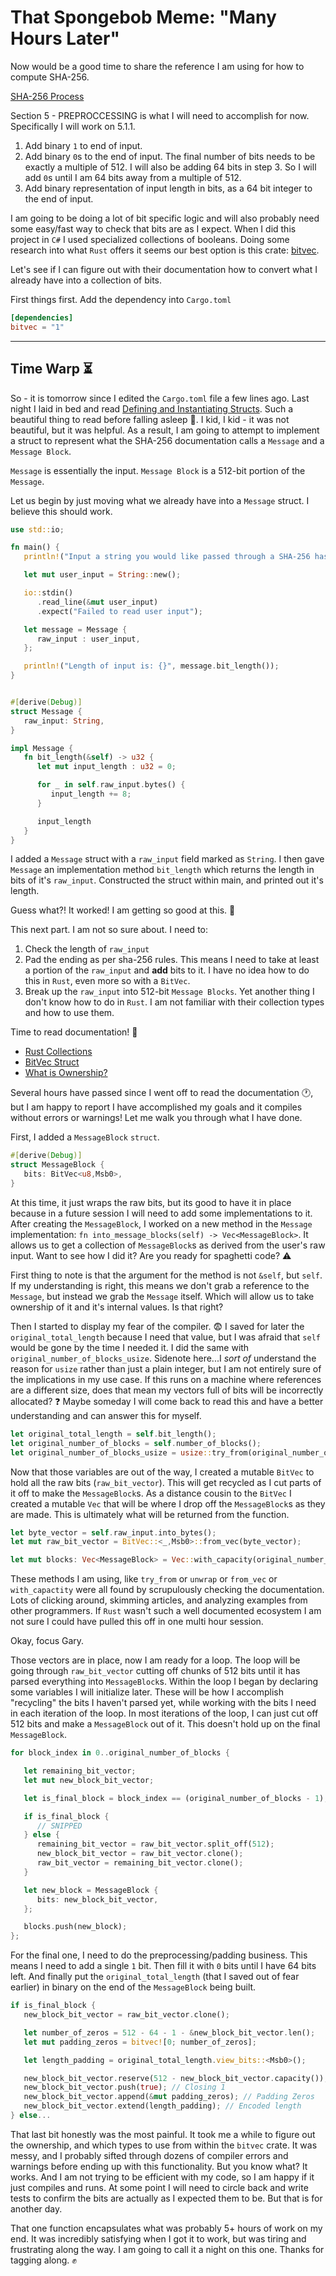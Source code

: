 # That Spongebob Meme: "Many Hours Later"

Now would be a good time to share the reference I am using for how to compute SHA-256.

[SHA-256 Process](https://csrc.nist.gov/csrc/media/publications/fips/180/4/final/documents/fips180-4-draft-aug2014.pdf)

Section 5 - PREPROCCESSING is what I will need to accomplish for now. Specifically I will work on 5.1.1.

1. Add binary `1` to end of input.
2. Add binary `0`s to the end of input. The final number of bits needs to be exactly a multiple of 512. I will also be adding 64 bits in step 3. So I will add `0`s until I am 64 bits away from a multiple of 512.
3. Add binary representation of input length in bits, as a 64 bit integer to the end of input.

I am going to be doing a lot of bit specific logic and will also probably need some easy/fast way to check that bits are as I expect. When I did this project in `C#` I used specialized collections of booleans. Doing some research into what `Rust` offers it seems our best option is this crate: [bitvec](https://docs.rs/bitvec/latest/bitvec/).

Let's see if I can figure out with their documentation how to convert what I already have into a collection of bits.

First things first. Add the dependency into `Cargo.toml`

```toml
[dependencies]
bitvec = "1"
```

***

## Time Warp :hourglass_flowing_sand:

So - it is tomorrow since I edited the `Cargo.toml` file a few lines ago. Last night I laid in bed and read [Defining and Instantiating Structs](https://doc.rust-lang.org/book/ch05-01-defining-structs.html). Such a beautiful thing to read before falling asleep :rose:. I kid, I kid - it was not beautiful, but it was helpful. As a result, I am going to attempt to implement a struct to represent what the SHA-256 documentation calls a `Message` and a `Message Block`.

`Message` is essentially the input. `Message Block` is a 512-bit portion of the `Message`.

Let us begin by just moving what we already have into a `Message` struct. I believe this should work.

```Rust
use std::io;

fn main() {
   println!("Input a string you would like passed through a SHA-256 hashing algorithm.");

   let mut user_input = String::new();

   io::stdin()
      .read_line(&mut user_input)
      .expect("Failed to read user input");

   let message = Message {
      raw_input : user_input,
   };

   println!("Length of input is: {}", message.bit_length());
}


#[derive(Debug)]
struct Message {
   raw_input: String,
}

impl Message {
   fn bit_length(&self) -> u32 {
      let mut input_length : u32 = 0;

      for _ in self.raw_input.bytes() {
         input_length += 8;
      }

      input_length
   }
}
```

I added a `Message` struct with a `raw_input` field marked as `String`. I then gave `Message` an implementation method `bit_length` which returns the length in bits of it's `raw_input`. Constructed the struct within main, and printed out it's length.

Guess what?! It worked! I am getting so good at this. :star_struck:

This next part. I am not so sure about. I need to:

1. Check the length of `raw_input`
2. Pad the ending as per sha-256 rules. This means I need to take at least a portion of the `raw_input` and **add** bits to it. I have no idea how to do this in `Rust`, even more so with a `BitVec`.
3. Break up the `raw_input` into 512-bit `Message Blocks`. Yet another thing I don't know how to do in `Rust`. I am not familiar with their collection types and how to use them.

Time to read documentation! :scroll:

- [Rust Collections](https://doc.rust-lang.org/std/collections/index.html)
- [BitVec Struct](https://docs.rs/bitvec/latest/bitvec/vec/struct.BitVec.html)
- [What is Ownership?](https://doc.rust-lang.org/book/ch04-01-what-is-ownership.html)

Several hours have passed since I went off to read the documentation :clock1:, but I am happy to report I have accomplished my goals and it compiles without errors or warnings! Let me walk you through what I have done.

First, I added a `MessageBlock` `struct`.

```Rust
#[derive(Debug)]
struct MessageBlock {
   bits: BitVec<u8,Msb0>,
}
```

At this time, it just wraps the raw bits, but its good to have it in place because in a future session I will need to add some implementations to it. After creating the `MessageBlock`, I worked on a new method in the `Message` implementation: `fn into_message_blocks(self) -> Vec<MessageBlock>`. It allows us to get a collection of `MessageBlock`s as derived from the user's raw input. Want to see how I did it? Are you ready for spaghetti code? :warning:

First thing to note is that the argument for the method is not `&self`, but `self`. If my understanding is right, this means we don't grab a reference to the `Message`, but instead we grab the `Message` itself. Which will allow us to take ownership of it and it's internal values. Is that right?

Then I started to display my fear of the compiler. :fearful: I saved for later the `original_total_length` because I need that value, but I was afraid that `self` would be gone by the time I needed it. I did the same with `original_number_of_blocks_usize`. Sidenote here...I *sort of* understand the reason for `usize` rather than just a plain integer, but I am not entirely sure of the implications in my use case. If this runs on a machine where references are a different size, does that mean my vectors full of bits will be incorrectly allocated? :question: Maybe someday I will come back to read this and have a better understanding and can answer this for myself.

```Rust
let original_total_length = self.bit_length();
let original_number_of_blocks = self.number_of_blocks();
let original_number_of_blocks_usize = usize::try_from(original_number_of_blocks).unwrap();
```

Now that those variables are out of the way, I created a mutable `BitVec` to hold all the raw bits (`raw_bit_vector`). This will get recycled as I cut parts of it off to make the `MessageBlock`s. As a distance cousin to the `BitVec` I created a mutable `Vec` that will be where I drop off the `MessageBlock`s as they are made. This is ultimately what will be returned from the function.

```Rust
let byte_vector = self.raw_input.into_bytes();
let mut raw_bit_vector = BitVec::<_,Msb0>::from_vec(byte_vector);

let mut blocks: Vec<MessageBlock> = Vec::with_capacity(original_number_of_blocks_usize);
```

These methods I am using, like `try_from` or `unwrap` or `from_vec` or `with_capactity` were all found by scrupulously checking the documentation. Lots of clicking around, skimming articles, and analyzing examples from other programmers. If `Rust` wasn't such a well documented ecosystem I am not sure I could have pulled this off in one multi hour session.

Okay, focus Gary.

Those vectors are in place, now I am ready for a loop. The loop will be going through `raw_bit_vector` cutting off chunks of 512 bits until it has parsed everything into `MessageBlock`s. Within the loop I began by declaring some variables I will initialize later. These will be how I accomplish "recycling" the bits I haven't parsed yet, while working with the bits I need in each iteration of the loop. In most iterations of the loop, I can just cut off 512 bits and make a `MessageBlock` out of it. This doesn't hold up on the final `MessageBlock`.

```Rust
for block_index in 0..original_number_of_blocks {

   let remaining_bit_vector;
   let mut new_block_bit_vector;

   let is_final_block = block_index == (original_number_of_blocks - 1);

   if is_final_block {
      // SNIPPED
   } else {
      remaining_bit_vector = raw_bit_vector.split_off(512);
      new_block_bit_vector = raw_bit_vector.clone();
      raw_bit_vector = remaining_bit_vector.clone();
   }

   let new_block = MessageBlock {
      bits: new_block_bit_vector,
   };

   blocks.push(new_block);
};
```

For the final one, I need to do the preprocessing/padding business. This means I need to add a single `1` bit. Then fill it with `0` bits until I have 64 bits left. And finally put the `original_total_length` (that I saved out of fear earlier) in binary on the end of the `MessageBlock` being built.

```Rust
if is_final_block {
   new_block_bit_vector = raw_bit_vector.clone();

   let number_of_zeros = 512 - 64 - 1 - &new_block_bit_vector.len();
   let mut padding_zeros = bitvec![0; number_of_zeros];

   let length_padding = original_total_length.view_bits::<Msb0>();

   new_block_bit_vector.reserve(512 - new_block_bit_vector.capacity()); // Ensure we can hold 512 bits.
   new_block_bit_vector.push(true); // Closing 1
   new_block_bit_vector.append(&mut padding_zeros); // Padding Zeros
   new_block_bit_vector.extend(length_padding); // Encoded length
} else...
```

That last bit honestly was the most painful. It took me a while to figure out the ownership, and which types to use from within the `bitvec` crate. It was messy, and I probably sifted through dozens of compiler errors and warnings before ending up with this functionality. But you know what? It works. And I am not trying to be efficient with my code, so I am happy if it just compiles and runs. At some point I will need to circle back and write tests to confirm the bits are actually as I expected them to be. But that is for another day.

That one function encapsulates what was probably 5+ hours of work on my end. It was incredibly satisfying when I got it to work, but was tiring and frustrating along the way. I am going to call it a night on this one. Thanks for tagging along. :fist:
